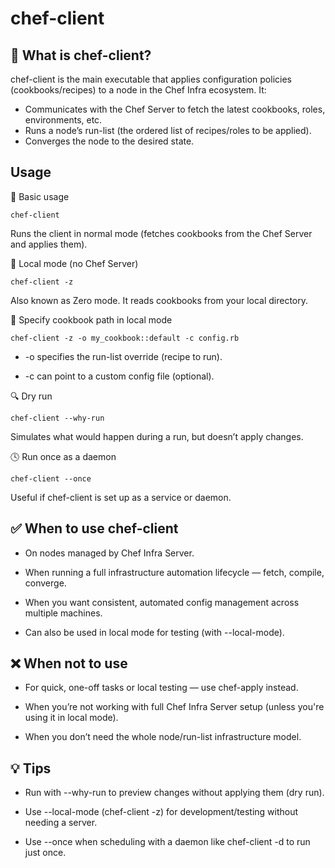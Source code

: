 # chef-client

## 📌 What is chef-client?

chef-client is the main executable that applies configuration policies (cookbooks/recipes) to a node in the Chef Infra ecosystem. It:

- Communicates with the Chef Server to fetch the latest cookbooks, roles, environments, etc.
- Runs a node’s run-list (the ordered list of recipes/roles to be applied).
- Converges the node to the desired state.

## Usage

🔧 Basic usage
```
chef-client
```
Runs the client in normal mode (fetches cookbooks from the Chef Server and applies them).

🧪 Local mode (no Chef Server)
```
chef-client -z
```
Also known as Zero mode. It reads cookbooks from your local directory.

📁 Specify cookbook path in local mode
```
chef-client -z -o my_cookbook::default -c config.rb
```
- -o specifies the run-list override (recipe to run).

- -c can point to a custom config file (optional).

🔍 Dry run
```
chef-client --why-run
```
Simulates what would happen during a run, but doesn’t apply changes.

🕓 Run once as a daemon
```
chef-client --once
```
Useful if chef-client is set up as a service or daemon.

## ✅ When to use chef-client

- On nodes managed by Chef Infra Server.

- When running a full infrastructure automation lifecycle — fetch, compile, converge.

- When you want consistent, automated config management across multiple machines.

- Can also be used in local mode for testing (with --local-mode).

## ❌ When not to use

- For quick, one-off tasks or local testing — use chef-apply instead.

- When you’re not working with full Chef Infra Server setup (unless you're using it in local mode).

- When you don’t need the whole node/run-list infrastructure model.

## 💡 Tips

- Run with --why-run to preview changes without applying them (dry run).

- Use --local-mode (chef-client -z) for development/testing without needing a server.

- Use --once when scheduling with a daemon like chef-client -d to run just once.
